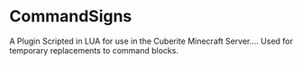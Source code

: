 # CommandSigns
A Plugin Scripted in LUA for use in the Cuberite Minecraft Server.... Used for temporary replacements to command blocks.
